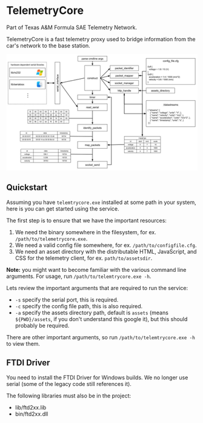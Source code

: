 # TelemetryCore

Part of Texas A&M Formula SAE Telemetry Network.

TelemetryCore is a fast telemetry proxy used to bridge information from the car's network to the base station.

<!--![readthedocs](readthedocs.jpg)-->
<!-- <img src="readthedocs.jpg" width="400px"> -->
![structure](pics/structure.jpg)

<!--Questions: contact Justus <jus@justusl.com>-->

## Quickstart 

Assuming you have `telemtrycore.exe` installed at some path in your system, here is you can get started using the service.

The first step is to ensure that we have the important resources:

1. We need the binary somewhere in the filesystem, for ex. `/path/to/telemetrycore.exe`.
2. We need a valid config file somewhere, for ex. `/path/to/configfile.cfg`.
3. We need an asset directory with the distributable HTML, JavaScript, and CSS for the telemetry client, for ex. `path/to/assetsdir`.

**Note:** you might want to become familiar with the various command line arguments. For usage, run `/path/to/telemtrycore.exe -h`.

Lets review the important arguments that are required to run the service:

* `-s` specify the serial port, this is required.
* `-c` specify the config file path, this is also required.
* `-a` specify the assets directory path, default is `assets` (means `${PWD}/assets`, if you don't understand this google it), but this should probably be required.

There are other important arguments, so run `/path/to/telemtrycore.exe -h` to view them.

## FTDI Driver

You need to install the FTDI Driver for Windows builds. We no longer use serial (some of the legacy code still references it).

The following libraries must also be in the project:
* lib/ftd2xx.lib 
* bin/ftd2xx.dll

